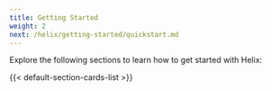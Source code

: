 ```yaml
---
title: Getting Started
weight: 2
next: /helix/getting-started/quickstart.md
---
```


Explore the following sections to learn how to get started with Helix:

<!--more-->

{{< default-section-cards-list >}}